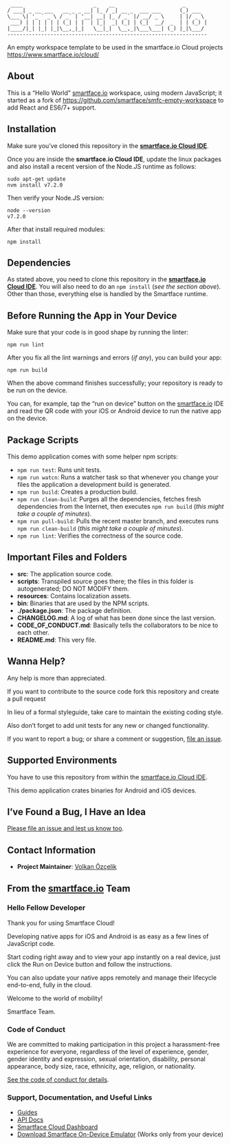 ```
 ____                       _    __                      _
/ ___| _ __ ___   __ _ _ __| |_ / _| __ _  ___ ___      (_) ___
\___ \| '_ ` _ \ / _` | '__| __| |_ / _` |/ __/ _ \     | |/ _ \
 ___) | | | | | | (_| | |  | |_|  _| (_| | (_|  __/  _  | | (_) |
|____/|_| |_| |_|\__,_|_|   \__|_|  \__,_|\___\___| (_) |_|\___/
-----------------------------------------------------------------
```

An empty workspace template to be used in the smartface.io Cloud projects https://www.smartface.io/cloud/

## About

This is a “Hello World” [smartface.io](https://www.smartface.io) workspace, using modern JavaScript; it started as a fork of <https://github.com/smartface/smfc-empty-workspace> to add React and ES6/7+ support.

## Installation

Make sure you’ve cloned this repository in the [**smartface.io Cloud IDE**](https://cloud.smartface.io/Home/Index).

Once you are inside the **smartface.io Cloud IDE**, update the linux packages and also install a recent version of the Node.JS runtime as follows:

```
sudo apt-get update
nvm install v7.2.0
```

Then verify your Node.JS version:

```
node --version
v7.2.0
```

After that install required modules:

```
npm install
```

## Dependencies

As stated above, you need to clone this repository in the [**smartface.io Cloud IDE**](https://cloud.smartface.io/Home/Index). You will also need to do an `npm install` (*see the section above*). Other than those, everything else is handled by the Smartface runtime.

## Before Running the App in Your Device

Make sure that your code is in good shape by running the linter:

```
npm run lint
```

After you fix all the lint warnings and errors (*if any*), you can build your app:

```
npm run build
```

When the above command finishes successfully; your repository is ready to be run on the device.

You can, for example, tap the “run on device” button on the [smartface.io](https://www.smartface.io) IDE and read the QR code with your iOS or Android device to run the native app on the device.

## Package Scripts

This demo application comes with some helper npm scripts:

* `npm run test`: Runs unit tests.
* `npm run watcn`: Runs a watcher task so that whenever you change your files the application a development build is generated.
* `npm run build`: Creates a production build.
* `npm run clean-build`: Purges all the dependencies, fetches fresh dependencies from the Internet, then executes `npm run build` (*this might take a couple of minutes*).
* `npm run pull-build`: Pulls the recent master branch, and executes runs `npm run clean-build` (*this might take a couple of minutes*).
* `npm run lint`: Verifies the correctness of the source code.

## Important Files and Folders

* **src**: The application source code.
* **scripts**: Transpiled source goes there; the files in this folder is autogenerated; DO NOT MODIFY them.
* **resources**: Contains localization assets.
* **bin**: Binaries that are used by the NPM scripts.
* **./package.json**: The package definition.
* **CHANGELOG.md**: A log of what has been done since the last version.
* **CODE_OF_CONDUCT.md**: Basically tells the collaborators to be nice to each other.
* **README.md**: This very file.

## Wanna Help?

Any help is more than appreciated.

If you want to contribute to the source code fork this repository and create a pull request

In lieu of a formal styleguide, take care to maintain the existing coding style.

Also don’t forget to add unit tests for any new or changed functionality.

If you want to report a bug; or share a comment or suggestion, [file an issue](https://github.com/v0lkan/smartface-empty-workspace-jsnext/issues/new).

## Supported Environments

You have to use this repository from within the [smartface.io Cloud IDE](https://www.smartface.io).

This demo application crates binaries for Android and iOS devices.

## I’ve Found a Bug, I Have an Idea

[Please file an issue and lest us know too](https://github.com/v0lkan/smartface-empty-workspace-jsnext/issues/new).

## Contact Information

* **Project Maintainer**: [Volkan Özçelik](https://volkan.io/)

## From the [smartface.io](https://www.smartface.io) Team

### Hello Fellow Developer

Thank you for using Smartface Cloud!

Developing native apps for iOS and Android is as easy as a few lines of JavaScript code.

Start coding right away and to view your app instantly on a real device, just click the Run on Device button and follow the instructions.

You can also update your native apps remotely and manage their lifecycle end-to-end, fully in the cloud.

Welcome to the world of mobility!

Smartface Team.

### Code of Conduct

We are committed to making participation in this project a harassment-free experience for everyone, regardless of the level of experience, gender, gender identity and expression, sexual orientation, disability, personal appearance, body size, race, ethnicity, age, religion, or nationality.

[See the code of conduct for details](CODE_OF_CONDUCT.md).

### Support, Documentation, and Useful Links

* [Guides](https://www.smartface.io/guides)
* [API Docs](https://docs.smartface.io)
* [Smartface Cloud Dashboard](https://cloud.smartface.io)
* [Download Smartface On-Device Emulator](https://smf.to/app) (Works only from your device)
